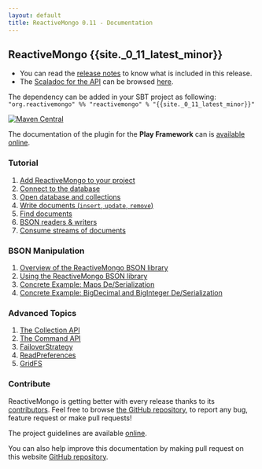 ```yaml
---
layout: default
title: ReactiveMongo 0.11 - Documentation
---
```


## ReactiveMongo {{site._0_11_latest_minor}}

* You can read the [release notes](release-details.html) to know what is included in this release.
* The [Scaladoc for the API](../api/index.html) can be browsed [here](../api/index.html).

The dependency can be added in your SBT project as following: `"org.reactivemongo" %% "reactivemongo" % "{{site._0_11_latest_minor}}"`

[![Maven Central](https://maven-badges.herokuapp.com/maven-central/org.reactivemongo/reactivemongo_2.11/badge.svg)](https://maven-badges.herokuapp.com/maven-central/org.reactivemongo/reactivemongo_2.11/)

The documentation of the plugin for the **Play Framework** can is [available online](tutorial/play2.html).

### Tutorial

1. [Add ReactiveMongo to your project](tutorial/setup.html)
2. [Connect to the database](tutorial/connect-database.html)
3. [Open database and collections](tutorial/database-and-collection.html)
4. [Write documents (`insert`, `update`, `remove`)](tutorial/write-documents.html)
5. [Find documents](tutorial/find-documents.html)
6. [BSON readers & writers](bson/typeclasses.html)
7. [Consume streams of documents](tutorial/consume-streams.html)

### BSON Manipulation

1. [Overview of the ReactiveMongo BSON library](bson/overview.html)
2. [Using the ReactiveMongo BSON library](bson/usage.html)
3. [Concrete Example: Maps De/Serialization](bson/example-maps.html)
4. [Concrete Example: BigDecimal and BigInteger De/Serialization](bson/example-bigdecimal.html)

### Advanced Topics

1. [The Collection API](advanced-topics/collection-api.html)
2. [The Command API](advanced-topics/commands.html)
3. [FailoverStrategy](advanced-topics/failoverstrategy.html)
4. [ReadPreferences](advanced-topics/read-preferences.html)
5. [GridFS](advanced-topics/gridfs.html)

### Contribute

ReactiveMongo is getting better with every release thanks to its [contributors](https://github.com/ReactiveMongo/ReactiveMongo/graphs/contributors). Feel free to browse [the GitHub repository](https://github.com/ReactiveMongo), to report any bug, feature request or make pull requests!

The project guidelines are available [online](https://github.com/ReactiveMongo/ReactiveMongo/blob/master/CONTRIBUTING.md#reactivemongo-developer--contributor-guidelines).

You can also help improve this documentation by making pull request on this website [GitHub repository](https://github.com/ReactiveMongo/reactivemongo-site).
